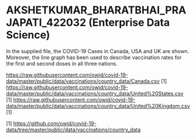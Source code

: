 # AKSHETKUMAR_BHARATBHAI_PRAJAPATI_422032 (Enterprise Data Science)

In the supplied file, the COVID-19 Cases in Canada, USA and UK are shown. Moreover, the line graph has been used to describe vaccination rates for the first and second doses in all three nations.

https://raw.githubusercontent.com/owid/covid-19-data/master/public/data/vaccinations/country_data/Canada.csv [1]
https://raw.githubusercontent.com/owid/covid-19-data/master/public/data/vaccinations/country_data/United%20States.csv [1]
https://raw.githubusercontent.com/owid/covid-19-data/master/public/data/vaccinations/country_data/United%20Kingdom.csv [1]

[1] https://github.com/owid/covid-19-data/tree/master/public/data/vaccinations/country_data
